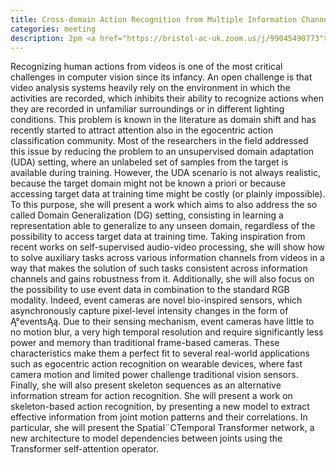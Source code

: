 ```yaml
---
title: Cross-domain Action Recognition from Multiple Information Channels - Chiara Plizzari
categories: meeting
description: 2pm <a href="https://bristol-ac-uk.zoom.us/j/99045490773">Join Zoom</a>
---
```

Recognizing human actions from videos is one of the most critical challenges in computer vision since its infancy. An open challenge is that video analysis systems heavily rely on the environment in which the activities are recorded, which inhibits their ability to recognize actions when they are recorded in unfamiliar surroundings or in different lighting conditions. This problem is known in the literature as domain shift and has recently started to attract attention also in the egocentric action classification community. Most of the researchers in the field addressed this issue by reducing the problem to an unsupervised domain adaptation (UDA) setting, where an unlabeled set of samples from the target is available during training. However, the UDA scenario is not always realistic, because the target domain might not be known a priori or because accessing target data at training time might be costly (or plainly impossible). To this purpose, she will present a work which aims to also address the so called Domain Generalization (DG) setting, consisting in learning a representation able to generalize to any unseen domain, regardless of the possibility to access target data at training time. Taking inspiration from recent works on self-supervised audio-video processing, she will show how to solve auxiliary tasks across various information channels from videos in a way that makes the solution of such tasks consistent across information channels and gains robustness from it. Additionally, she will also focus on the possibility to use event data in combination to the standard RGB modality. Indeed, event cameras are novel bio-inspired sensors, which asynchronously capture pixel-level intensity changes in the form of Ą°eventsĄą. Due to their sensing mechanism, event cameras have little to no motion blur, a very high temporal resolution and require significantly less power and memory than traditional frame-based cameras. These characteristics make them a perfect fit to several real-world applications such as egocentric action recognition on wearable devices, where fast camera motion and limited power challenge traditional vision sensors. Finally, she will also present skeleton sequences as an alternative information stream for action recognition. She will present a work on skeleton-based action recognition, by presenting a new model to extract effective information from joint motion patterns and their correlations. In particular, she will present the Spatial¨CTemporal Transformer network, a new architecture to model dependencies between joints using the Transformer self-attention operator.